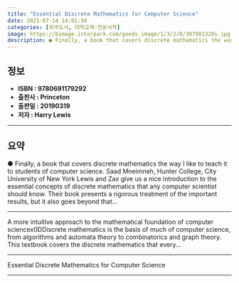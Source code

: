 ```yaml
---
title: "Essential Discrete Mathematics for Computer Science"
date: 2021-07-14 14:01:34
categories: [외국도서, 대학교재-전문서적]
image: https://bimage.interpark.com/goods_image/1/3/2/8/307981328s.jpg
description: ● Finally, a book that covers discrete mathematics the way I like to teach it to students of computer science. Saad Mneimneh, Hunter College, City University o
---
```


## **정보**

- **ISBN : 9780691179292**
- **출판사 : Princeton**
- **출판일 : 20190319**
- **저자 : Harry Lewis**

------



## **요약**

●  Finally, a book that covers discrete mathematics the way I like to teach it to students of computer science. Saad Mneimneh, Hunter College, City University of New York Lewis and Zax give us a nice introduction to the essential concepts of discrete mathematics that any computer scientist should know. Their book presents a rigorous treatment of the important results, but it also goes beyond that...

------

A more intuitive approach to the mathematical foundation of computer sciencex0DDiscrete mathematics is the basis of much of computer science, from algorithms and automata theory to combinatorics and graph theory. This textbook covers the discrete mathematics that every... 

------


Essential Discrete Mathematics for Computer Science 

------


